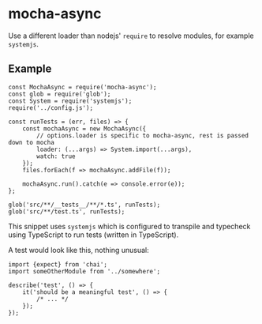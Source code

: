 # mocha-async

Use a different loader than nodejs' `require` to resolve modules, for example `systemjs`.

## Example

```
const MochaAsync = require('mocha-async');
const glob = require('glob');
const System = require('systemjs');
require('../config.js');

const runTests = (err, files) => {
    const mochaAsync = new MochaAsync({
        // options.loader is specific to mocha-async, rest is passed down to mocha
        loader: (...args) => System.import(...args),
        watch: true
    });
    files.forEach(f => mochaAsync.addFile(f));

    mochaAsync.run().catch(e => console.error(e));
};

glob('src/**/__tests__/**/*.ts', runTests);
glob('src/**/test.ts', runTests);
```

This snippet uses `systemjs` which is configured to transpile and typecheck using TypeScript to run tests (written in TypeScript).

A test would look like this, nothing unusual:

```
import {expect} from 'chai';
import someOtherModule from '../somewhere';

describe('test', () => {
    it('should be a meaningful test', () => {
        /* ... */
    });
});

```

